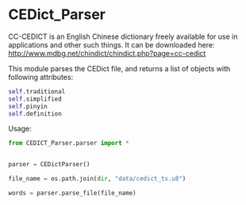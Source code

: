 CEDict_Parser
=============

CC-CEDICT is an English Chinese dictionary freely available for use in
applications and other such things. It can be downloaded here:
http://www.mdbg.net/chindict/chindict.php?page=cc-cedict

This module parses the CEDict file, and returns a list of objects with
following attributes:
```python
self.traditional
self.simplified
self.pinyin
self.definition
```

Usage:
```python
from CEDICT_Parser.parser import *


parser = CEDictParser()

file_name = os.path.join(dir, "data/cedict_ts.u8")

words = parser.parse_file(file_name)
```